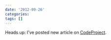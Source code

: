 ```yaml
---
date: '2012-09-26'
categories:
tags: []
---
```


Heads up: I've posted new article on [CodeProject](http://www.codeproject.com/Articles/464158/Robust-MVC). 
